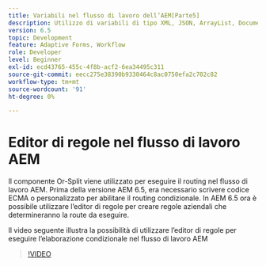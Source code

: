 ```yaml
---
title: Variabili nel flusso di lavoro dell’AEM[Parte5]
description: Utilizzo di variabili di tipo XML, JSON, ArrayList, Document in un flusso di lavoro AEM
version: 6.5
topic: Development
feature: Adaptive Forms, Workflow
role: Developer
level: Beginner
exl-id: ecd43765-455c-4f8b-acf2-6ea34495c311
source-git-commit: eecc275e38390b9330464c8ac0750efa2c702c82
workflow-type: tm+mt
source-wordcount: '91'
ht-degree: 0%

---
```


# Editor di regole nel flusso di lavoro AEM

Il componente Or-Split viene utilizzato per eseguire il routing nel flusso di lavoro AEM. Prima della versione AEM 6.5, era necessario scrivere codice ECMA o personalizzato per abilitare il routing condizionale. In AEM 6.5 ora è possibile utilizzare l’editor di regole per creare regole aziendali che determineranno la route da eseguire.

Il video seguente illustra la possibilità di utilizzare l’editor di regole per eseguire l’elaborazione condizionale nel flusso di lavoro AEM

>[!VIDEO](https://video.tv.adobe.com/v/26362?quality=12&learn=on)
